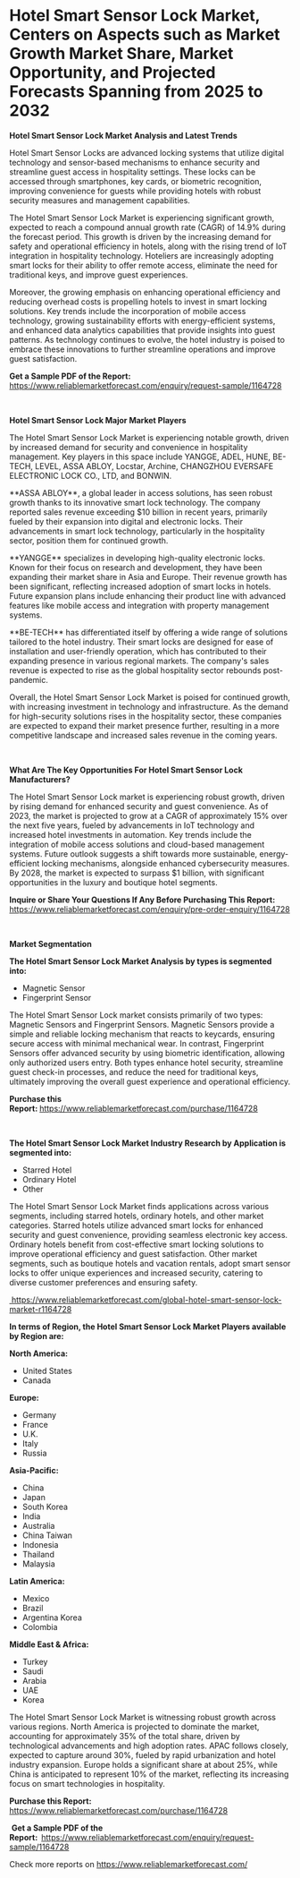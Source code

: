<p><h1>Hotel Smart Sensor Lock Market, Centers on Aspects such as Market Growth Market Share, Market Opportunity, and Projected Forecasts Spanning from 2025 to 2032</h1></p><p><strong>Hotel Smart Sensor Lock Market Analysis and Latest Trends</strong></p>
<p><p>Hotel Smart Sensor Locks are advanced locking systems that utilize digital technology and sensor-based mechanisms to enhance security and streamline guest access in hospitality settings. These locks can be accessed through smartphones, key cards, or biometric recognition, improving convenience for guests while providing hotels with robust security measures and management capabilities.</p><p>The Hotel Smart Sensor Lock Market is experiencing significant growth, expected to reach a compound annual growth rate (CAGR) of 14.9% during the forecast period. This growth is driven by the increasing demand for safety and operational efficiency in hotels, along with the rising trend of IoT integration in hospitality technology. Hoteliers are increasingly adopting smart locks for their ability to offer remote access, eliminate the need for traditional keys, and improve guest experiences. </p><p>Moreover, the growing emphasis on enhancing operational efficiency and reducing overhead costs is propelling hotels to invest in smart locking solutions. Key trends include the incorporation of mobile access technology, growing sustainability efforts with energy-efficient systems, and enhanced data analytics capabilities that provide insights into guest patterns. As technology continues to evolve, the hotel industry is poised to embrace these innovations to further streamline operations and improve guest satisfaction.</p></p>
<p><strong>Get a Sample PDF of the Report:&nbsp;</strong> <a href="https://www.reliablemarketforecast.com/enquiry/request-sample/1164728?utm_campaign=1789&utm_medium=2&utm_source=Github&utm_content=ia&utm_term=05042025&utm_id=hotel-smart-sensor-lock">https://www.reliablemarketforecast.com/enquiry/request-sample/1164728</a></p>
<p>&nbsp;</p>
<p><strong>Hotel Smart Sensor Lock Major Market Players</strong></p>
<p><p>The Hotel Smart Sensor Lock Market is experiencing notable growth, driven by increased demand for security and convenience in hospitality management. Key players in this space include YANGGE, ADEL, HUNE, BE-TECH, LEVEL, ASSA ABLOY, Locstar, Archine, CHANGZHOU EVERSAFE ELECTRONIC LOCK CO., LTD, and BONWIN.</p><p>**ASSA ABLOY**, a global leader in access solutions, has seen robust growth thanks to its innovative smart lock technology. The company reported sales revenue exceeding $10 billion in recent years, primarily fueled by their expansion into digital and electronic locks. Their advancements in smart lock technology, particularly in the hospitality sector, position them for continued growth.</p><p>**YANGGE** specializes in developing high-quality electronic locks. Known for their focus on research and development, they have been expanding their market share in Asia and Europe. Their revenue growth has been significant, reflecting increased adoption of smart locks in hotels. Future expansion plans include enhancing their product line with advanced features like mobile access and integration with property management systems.</p><p>**BE-TECH** has differentiated itself by offering a wide range of solutions tailored to the hotel industry. Their smart locks are designed for ease of installation and user-friendly operation, which has contributed to their expanding presence in various regional markets. The company's sales revenue is expected to rise as the global hospitality sector rebounds post-pandemic.</p><p>Overall, the Hotel Smart Sensor Lock Market is poised for continued growth, with increasing investment in technology and infrastructure. As the demand for high-security solutions rises in the hospitality sector, these companies are expected to expand their market presence further, resulting in a more competitive landscape and increased sales revenue in the coming years.</p></p>
<p>&nbsp;</p>
<p><strong>What Are The Key Opportunities For Hotel Smart Sensor Lock Manufacturers?</strong></p>
<p><p>The Hotel Smart Sensor Lock market is experiencing robust growth, driven by rising demand for enhanced security and guest convenience. As of 2023, the market is projected to grow at a CAGR of approximately 15% over the next five years, fueled by advancements in IoT technology and increased hotel investments in automation. Key trends include the integration of mobile access solutions and cloud-based management systems. Future outlook suggests a shift towards more sustainable, energy-efficient locking mechanisms, alongside enhanced cybersecurity measures. By 2028, the market is expected to surpass $1 billion, with significant opportunities in the luxury and boutique hotel segments.</p></p>
<p><strong>Inquire or Share Your Questions If Any Before Purchasing This Report:</strong> <a href="https://www.reliablemarketforecast.com/enquiry/pre-order-enquiry/1164728?utm_campaign=1789&utm_medium=2&utm_source=Github&utm_content=ia&utm_term=05042025&utm_id=hotel-smart-sensor-lock">https://www.reliablemarketforecast.com/enquiry/pre-order-enquiry/1164728</a></p>
<p>&nbsp;</p>
<p><strong>Market Segmentation</strong></p>
<p><strong>The Hotel Smart Sensor Lock Market Analysis by types is segmented into:</strong></p>
<p><ul><li>Magnetic Sensor</li><li>Fingerprint Sensor</li></ul></p>
<p><p>The Hotel Smart Sensor Lock market consists primarily of two types: Magnetic Sensors and Fingerprint Sensors. Magnetic Sensors provide a simple and reliable locking mechanism that reacts to keycards, ensuring secure access with minimal mechanical wear. In contrast, Fingerprint Sensors offer advanced security by using biometric identification, allowing only authorized users entry. Both types enhance hotel security, streamline guest check-in processes, and reduce the need for traditional keys, ultimately improving the overall guest experience and operational efficiency.</p></p>
<p><strong>Purchase this Report:&nbsp;</strong><a href="https://www.reliablemarketforecast.com/purchase/1164728?utm_campaign=1789&utm_medium=2&utm_source=Github&utm_content=ia&utm_term=05042025&utm_id=hotel-smart-sensor-lock">https://www.reliablemarketforecast.com/purchase/1164728</a></p>
<p>&nbsp;</p>
<p><strong>The Hotel Smart Sensor Lock Market Industry Research by Application is segmented into:</strong></p>
<p><ul><li>Starred Hotel</li><li>Ordinary Hotel</li><li>Other</li></ul></p>
<p><p>The Hotel Smart Sensor Lock Market finds applications across various segments, including starred hotels, ordinary hotels, and other market categories. Starred hotels utilize advanced smart locks for enhanced security and guest convenience, providing seamless electronic key access. Ordinary hotels benefit from cost-effective smart locking solutions to improve operational efficiency and guest satisfaction. Other market segments, such as boutique hotels and vacation rentals, adopt smart sensor locks to offer unique experiences and increased security, catering to diverse customer preferences and ensuring safety.</p></p>
<p><a href="https://www.reliablemarketforecast.com/global-hotel-smart-sensor-lock-market-r1164728?utm_campaign=1789&utm_medium=2&utm_source=Github&utm_content=ia&utm_term=05042025&utm_id=hotel-smart-sensor-lock">&nbsp;https://www.reliablemarketforecast.com/global-hotel-smart-sensor-lock-market-r1164728</a></p>
<p><strong>In terms of Region, the Hotel Smart Sensor Lock Market Players available by Region are:</strong></p>
<p>
    <p> <strong> North America: </strong>
        <ul>
            <li>United States</li>
            <li>Canada</li>
        </ul>
        </p> 
    <p> <strong> Europe: </strong>
        <ul>
            <li>Germany</li>
            <li>France</li>
            <li>U.K.</li>
            <li>Italy</li>
            <li>Russia</li>
        </ul>
        </p> 
    <p> <strong> Asia-Pacific: </strong>
        <ul>
            <li>China</li>
            <li>Japan</li>
            <li>South Korea</li>
            <li>India</li>
            <li>Australia</li>
            <li>China Taiwan</li>
            <li>Indonesia</li>
            <li>Thailand</li>
            <li>Malaysia</li>
        </ul>
        </p> 
    <p> <strong> Latin America: </strong>
        <ul>
            <li>Mexico</li>
            <li>Brazil</li>
            <li>Argentina Korea</li>
            <li>Colombia</li>
        </ul>
        </p> 
    <p> <strong> Middle East & Africa: </strong>
        <ul>
            <li>Turkey</li>
            <li>Saudi</li>
            <li>Arabia</li>
            <li>UAE</li>
            <li>Korea</li>
        </ul>
    </p>
    </p>
<p><p>The Hotel Smart Sensor Lock Market is witnessing robust growth across various regions. North America is projected to dominate the market, accounting for approximately 35% of the total share, driven by technological advancements and high adoption rates. APAC follows closely, expected to capture around 30%, fueled by rapid urbanization and hotel industry expansion. Europe holds a significant share at about 25%, while China is anticipated to represent 10% of the market, reflecting its increasing focus on smart technologies in hospitality.</p></p>
<p><strong>Purchase this Report: </strong><a href="https://www.reliablemarketforecast.com/purchase/1164728?utm_campaign=1789&utm_medium=2&utm_source=Github&utm_content=ia&utm_term=05042025&utm_id=hotel-smart-sensor-lock">https://www.reliablemarketforecast.com/purchase/1164728</a></p>
<p>&nbsp;<strong>Get a Sample PDF of the Report:&nbsp;&nbsp;</strong><a href="https://www.reliablemarketforecast.com/enquiry/request-sample/1164728?utm_campaign=1789&utm_medium=2&utm_source=Github&utm_content=ia&utm_term=05042025&utm_id=hotel-smart-sensor-lock">https://www.reliablemarketforecast.com/enquiry/request-sample/1164728</a></p>
<p><strong></strong></p>
<p>Check more reports on <a href="https://www.reliablemarketforecast.com/?utm_campaign=1789&utm_medium=2&utm_source=Github&utm_content=ia&utm_term=05042025&utm_id=hotel-smart-sensor-lock">https://www.reliablemarketforecast.com/</a></p>